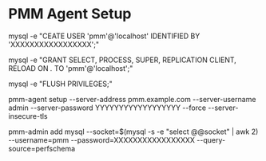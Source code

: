 # PMM Agent Setup

mysql -e "CEATE USER 'pmm'@'localhost' IDENTIFIED BY 'XXXXXXXXXXXXXXXXX';"

mysql -e "GRANT SELECT, PROCESS, SUPER, REPLICATION CLIENT, RELOAD ON *.* TO 'pmm'@'localhost';"

mysql -e "FLUSH PRIVILEGES;"

pmm-agent setup --server-address pmm.example.com --server-username admin --server-password YYYYYYYYYYYYYYYYYY --force --server-insecure-tls

pmm-admin add mysql --socket=$(mysql -s -e "select @@socket" | awk 2) --username=pmm --password=XXXXXXXXXXXXXXXXX --query-source=perfschema
